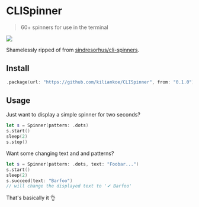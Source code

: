 # CLISpinner

> 60+ spinners for use in the terminal

![](https://github.com/sindresorhus/cli-spinners/raw/master/screenshot.gif)

Shamelessly ripped of from [sindresorhus/cli-spinners](https://github.com/sindresorhus/cli-spinners).



## Install

```swift
.package(url: "https://github.com/kiliankoe/CLISpinner", from: "0.1.0")
```



## Usage

Just want to display a simple spinner for two seconds? 

```swift
let s = Spinner(pattern: .dots)
s.start()
sleep(2)
s.stop()
```

Want some changing text and and patterns?

```swift
let s = Spinner(pattern: .dots, text: "Foobar...")
s.start()
sleep(2)
s.succeed(text: "Barfoo")
// will change the displayed text to '✔ Barfoo'
```



That's basically it 👌